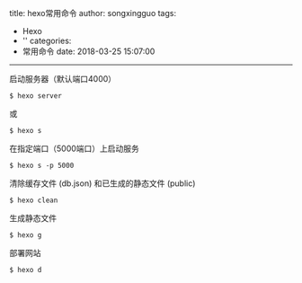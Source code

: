 title: hexo常用命令
author: songxingguo
tags:
  - Hexo
  - ''
categories:
  - 常用命令
date: 2018-03-25 15:07:00
---
启动服务器（默认端口4000）
```hexo
$ hexo server
```
或
```hexo
$ hexo s
```
在指定端口（5000端口）上启动服务
```hexo
$ hexo s -p 5000
```
清除缓存文件 (db.json) 和已生成的静态文件 (public)
```hexo
$ hexo clean 
```
生成静态文件
```hexo
$ hexo g
```
<!-- more -->

部署网站
```hexo
$ hexo d
```